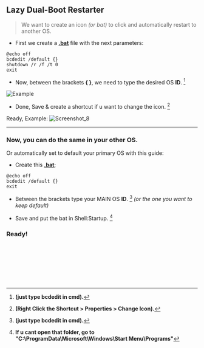 ## Lazy Dual-Boot Restarter
> We want to create an icon _(or bat)_ to click and automatically restart to another OS.


- First we create a **[.bat](https://github.com/gzmatte/Dual-Boot/releases/download/1/bat.bat)** file with the next parameters:
```
@echo off
bcdedit /default {}
shutdown /r /f /t 0
exit
```
- Now, between the brackets **{ }**, we need to type the desired OS **ID**. [^1]
[^1]: **(just type bcdedit in cmd).**

![Example](https://github.com/gzmatte/Dual-Boot/assets/117684932/04b9a821-99e3-4bb7-9242-3cf1bd5aec9d)

- Done, Save & create a shortcut if u want to change the icon. [^2]
[^2]: **(Right Click the Shortcut > Properties > Change Icon).**

Ready, Example:
![Screenshot_8](https://github.com/gzmatte/Dual-Boot/assets/117684932/fdca03b2-2ea5-44d6-8585-cb9f32bb9459)

-----

### Now, you can do the same in your other OS.
Or automatically set to default your primary OS with this guide:

- Create this **[.bat](https://github.com/gzmatte/Dual-Boot/releases/download/1/start-bcd.bat)**;
```
@echo off
bcdedit /default {}
exit
```
- Between the brackets type your MAIN OS **ID**. [^1] _(or the one you want to keep default)_

- Save and put the bat in Shell:Startup. [^3]

[^3]: **If u cant open that folder, go to "C:\ProgramData\Microsoft\Windows\Start Menu\Programs"**

### Ready!

</br>

</br>

</br>

</br>

</br>

</br>


